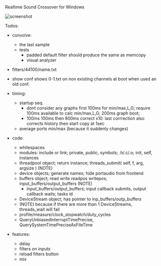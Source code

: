 Realtime Sound Crossover for Windows   
    
![screenshot](https://rtfir.com/screenshot5.png)   
   
Todos:
 
 - convolve:
	- the last sample
	- tests
		- padded default filter should produce the same as memcopy
		- visual analyzer

 - filters/44100/name.txt
 - show conf shows 0-1.txt on non existing channels at boot when used an old conf.

 - timing:
    - startup seq.
        - dont consider any graphs first 100ms for min/max,L,G; require 100ms available to calc min/max,L,G; 200ms graph boot;
		- 100ms 100ms then 800ms correct x10. last corrrection also corrects history then start copy at 1sec
    - average ports min/max (because it suddenly changes)

 - code:
	- whitespaces
	- modules: include or link; private, public, symbols; .h/.c/.o; init, self, instances
	- threadpool object; return instance; threads_submit( self, f, arg, argsize )  (NOTE)
    - device objects; generate names; hide portaudio from frontend	
    - buffers object; read write readpos writepos; input_buffers/output_buffers	 (NOTE)
		- input_buffers/output_buffers; input callback submits, output callback waits; tasks id
	- DeviceStream object; has pointer to inp_buffers/outp_buffers 
	- (NOTE) because if there are more than 1 DeviceStreams, threads_wait will fail
	- profile/measure/clock_stopwatch/duty_cycles
    - QueryUnbiasedInterruptTimePrecise, QuerySystemTimePreciseAsFileTime

 - features:
    - delay
    - filters on inputs
	- reload filters button
	- mix
